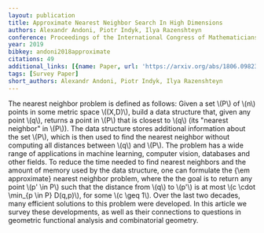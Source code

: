 ```yaml
---
layout: publication
title: Approximate Nearest Neighbor Search In High Dimensions
authors: Alexandr Andoni, Piotr Indyk, Ilya Razenshteyn
conference: Proceedings of the International Congress of Mathematicians (ICM 2018)
year: 2019
bibkey: andoni2018approximate
citations: 49
additional_links: [{name: Paper, url: 'https://arxiv.org/abs/1806.09823'}]
tags: [Survey Paper]
short_authors: Alexandr Andoni, Piotr Indyk, Ilya Razenshteyn
---
```

The nearest neighbor problem is defined as follows: Given a set \\(P\\) of \\(n\\)
points in some metric space \\((X,D)\\), build a data structure that, given any
point \\(q\\), returns a point in \\(P\\) that is closest to \\(q\\) (its "nearest
neighbor" in \\(P\\)). The data structure stores additional information about the
set \\(P\\), which is then used to find the nearest neighbor without computing all
distances between \\(q\\) and \\(P\\). The problem has a wide range of applications in
machine learning, computer vision, databases and other fields.
  To reduce the time needed to find nearest neighbors and the amount of memory
used by the data structure, one can formulate the \{\em approximate\} nearest
neighbor problem, where the the goal is to return any point \\(p' \in P\\) such
that the distance from \\(q\\) to \\(p'\\) is at most \\(c \cdot \min_\{p \in P\} D(q,p)\\),
for some \\(c \geq 1\\). Over the last two decades, many efficient solutions to
this problem were developed. In this article we survey these developments, as
well as their connections to questions in geometric functional analysis and
combinatorial geometry.